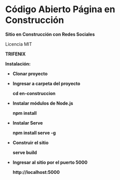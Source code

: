 
# Código Abierto Página en Construcción
</p>
<b>Sitio en Construcción con Redes Sociales </b>

Licencia MIT

<b>TRIFENIX<b> 

Instalación: </p>
- Clonar proyecto </p>
- Ingresar a carpeta del proyecto </p>
cd en-construccion </p>
- Instalar módulos de Node.js </p>
npm install </p>
- Instalar Serve </p>
npm install serve -g </p>
- Construir el sitio </p>
serve build </p>
- Ingresar al sitio por el puerto 5000 </p>
http://localhost:5000
